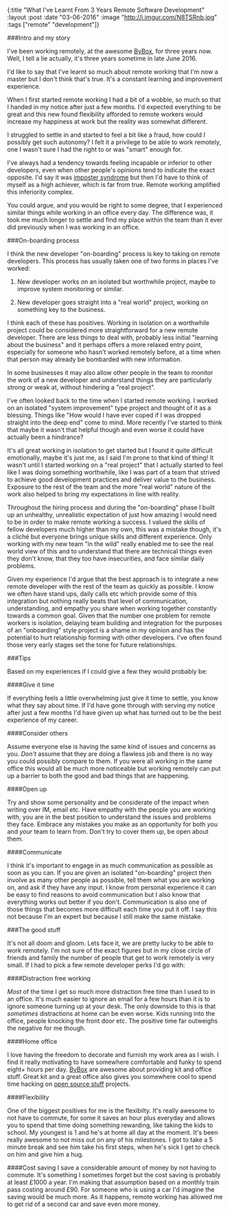 {:title  "What I've Learnt From 3 Years Remote Software Development"
 :layout :post
 :date   "03-06-2016"
 :image  "http://i.imgur.com/N8TSRnb.jpg"
 :tags   ["remote" "development"]}

###Intro and my story

I've been working remotely, at the awesome [ByBox](http://www.bybox.com), for three years now. Well, I tell a lie actually, it's three years sometime in late June 2016.

I'd like to say that I've learnt so much about remote working that I'm now a master but I don't think that's true.
It's a constant learning and improvement experience.

When I first started remote working I had a bit of a wobble, so much so that I handed in my notice after just a few months.
I'd expected everything to be great and this new found flexibility afforded to remote workers would increase my happiness at work but the reality
was somewhat different.

I struggled to settle in and started to feel a bit like a fraud, how could *I* possibly get such autonomy?
I felt it a privilege to be able to work remotely, one I wasn't sure I had the right to or was "smart" enough for.

I've always had a tendency towards feeling incapable or inferior to other developers, even when other people's opinions tend to indicate the
exact opposite. I'd say it was [imposter syndrome](https://en.wikipedia.org/wiki/Impostor_syndrome) but then I'd have to think of myself
as a high achiever, which is far from true. Remote working amplified this inferiority complex.

You could argue, and you would be right to some degree, that I experienced similar things while working in an office every day.
The difference was, it took me much longer to settle and find my place within the team than it ever did previously when I was working in an office.

###On-boarding process

I think the new developer "on-boarding" process is key to taking on remote developers. This process has usually taken one of two forms in places I've worked:

1. New developer works on an isolated but worthwhile project, maybe to improve system monitoring or similar.

2. New developer goes straight into a "real world" project, working on something key to the business.

I think each of these has positives. Working in isolation on a worthwhile project could be considered more straightforward for a new remote developer. There are less things to deal with, probably less initial "learning about the business" and it perhaps offers a more relaxed entry point, especially for someone who hasn't worked remotely before, at a time when that person may already be bombarded with new information.

In some businesses it may also allow other people in the team to monitor the work of a new developer and understand things they are particularly strong or weak at, without hindering a "real project".

I've often looked back to the time when I started remote working. I worked on an isolated "system improvement" type project and thought of it as a blessing.
Things like "How would I have ever coped if I was dropped straight into the deep end" come to mind. More recently I've started to think that maybe it wasn't that
helpful though and even worse it could have actually been a hindrance?

It's all great working in isolation to get started but I found it quite difficult emotionally, maybe it's just me, as I said I'm prone to that kind of thing! It wasn't until I started working on a "real project" that I actually started to feel like I was doing something worthwhile, like I was part of a team that strived to achieve good development practices and deliver value to the business. Exposure to the rest of the team and the more "real world" nature of the work also helped to bring my expectations in line with reality.

Throughout the hiring process and during the "on-boarding" phase I built up an unhealthy, unrealistic expectation of just how amazing I
would need to be in order to make remote working a success. I valued the skills of fellow developers much higher than my own, this was a mistake though, it's
a cliché but everyone brings unique skills and different experience. Only working with my new team "in the wild" really enabled me to see the
real world view of this and to understand that there are technical things even they don't know, that they too have insecurities, and face similar daily problems.

Given my experience I'd argue that the best approach is to integrate a new remote developer with the rest of the team as quickly as possible. I know we often have stand ups, daily calls etc which provide some of this integration but nothing really beats that level of communication, understanding, and empathy you share when working together constantly towards a common goal. Given that the number one problem for remote workers is isolation, delaying team building and integration for the purposes of an "onboarding" style project is a shame in my opinion and has the potential to hurt relationship forming with other developers. I've often found those very early stages set the tone for future relationships.

###Tips

Based on my experiences if I could give a few they would probably be:

####Give it time

If everything feels a little overwhelming just give it time to settle, you know what they say about time. If I'd have gone through with serving my notice after just a few months I'd have given up what has turned out to be the best experience of my career.

####Consider others

Assume everyone else is having the same kind of issues and concerns as you. *Don't* assume that they are doing a flawless job and there is no way you could possibly compare to them. If you were all working in the same office this would all be much more noticeable but working remotely can put up a barrier to both the good and bad things that are happening.

####Open up

Try and show some personality and be considerate of the impact when writing over IM, email etc.
Have empathy with the people you are working with, you are in the best position to understand the issues and problems they face.
Embrace any mistakes you make as an opportunity for both *you* and *your* team to learn from. Don't try to cover them up, be open about them.

####Communicate

I think it's important to engage in as much communication as possible as soon as you can.
If you are given an isolated "on-boarding" project then involve as many other people as possible, tell them what you are working on, and ask if they have any input.
I know from personal experience it can be easy to find reasons to avoid communication but I also know that everything works out better if you don't.
Communication is also one of those things that becomes more difficult each time you put it off. I say this not because I'm an expert but because I still make the same mistake.

###The good stuff

It's not all doom and gloom. Lets face it, we are pretty lucky to be able to work remotely. I'm not sure of the exact figures but in my close circle of friends and family
the number of people that get to work remotely is very small. If I had to pick a few remote developer perks I'd go with:

####Distraction free working

*Most* of the time I get so much more distraction free time than I used to in an office. It's much easier to ignore an email for a few hours than it is to
ignore someone turning up at your desk. The only downside to this is that *sometimes* distractions at home can be even worse. Kids running into the office, people knocking the front door etc.
The positive time far outweighs the negative for me though.

####Home office

I love having the freedom to decorate and furnish my work area as I wish. I find it really motivating to have somewhere comfortable and funky to spend eight+
hours per day.
[ByBox](http://www.bybox.com) are awesome about providing kit and office stuff.
Great kit and a great office also gives you somewhere cool to spend time hacking on [open source stuff](https://github.com/markwoodhall/clova) projects.

####Flexibility

One of the biggest positives for me is the flexibilty. It's really awesome to not have to commute, for some it saves an hour plus everyday and allows you to spend that
time doing something rewarding, like taking the kids to school. My youngest is 1 and he's at home all day at the moment. It's been really awesome to not miss out on
any of his milestones. I got to take a 5 minute break and see him take his first steps, when he's sick I get to check on him and give him a hug.

####Cost saving
I save a considerable amount of money by not having to commute. It's something I sometimes forget but the cost saving is probably at least £1000 a year. I'm making that assumption
 based on a monthly train pass costing around £90. For someone who is using a car I'd imagine the saving would be much more. As it happens, remote working has allowed
 me to get rid of a second car and save even more money.

